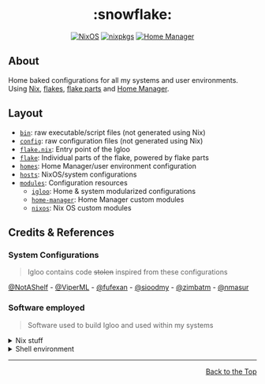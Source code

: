 <!-- markdownlint-disable -->
<!-- editorconfig-checker-disable -->

<h1 align="center">:snowflake:</h1>

<p align="center">
    <a href="https://nixos.wiki/wiki/NixOS"
        ><img
            src="https://img.shields.io/badge/NixOS-23.11-5277c3?logo=nixos&logoColor=white"
            alt="NixOS"
    /></a>
    <a href="https://github.com/NixOS/nixpkgs"
        ><img
            src="https://img.shields.io/badge/nixpkgs-unstable-5277c3?logo=nixos&logoColor=white"
            alt="nixpkgs"
    /></a>
    <a href="https://nixos.wiki/wiki/Home_Manager"
        ><img
            src="https://img.shields.io/badge/Home%20Manager-23.11-5277c3?logo=nixos&logoColor=white"
            alt="Home Manager"
    /></a>
</p>

<!-- editorconfig-checker-enable -->

## About

Home baked configurations for all my systems and user environments.
Using [Nix], [flakes], [flake parts] and [Home Manager].

[Nix]: https://nixos.org
[flakes]: https://nixos.wiki/wiki/Flakes
[flake parts]: https://github.com/hercules-ci/flake-parts
[Home Manager]: https://github.com/nix-community/home-manager

## Layout

- [`bin`](../bin): raw executable/script files (not generated using Nix)
- [`config`](../config): raw configuration files (not generated using Nix)
- [`flake.nix`](../flake.nix): Entry point of the Igloo
- [`flake`](../flake): Individual parts of the flake, powered by flake parts
- [`homes`](../homes): Home Manager/user environment configuration
- [`hosts`](../hosts): NixOS/system configurations
- [`modules`](../modules): Configuration resources
  - [`igloo`](../modules/igloo): Home & system modularized configurations
  - [`home-manager`](../modules/home-manager): Home Manager custom modules
  - [`nixos`](../modules/nixos): Nix OS custom modules

## Credits & References

### System Configurations

> Igloo contains code ~~stolen~~ inspired from these configurations

<!-- LTeX: enabled=false -->

[@NotAShelf](https://github.com/NotAShelf/nyx) -
[@ViperML](https://github.com/viperML/dotfiles) -
[@fufexan](https://github.com/fufexan/dotfiles) -
[@sioodmy](https://github.com/sioodmy/dotfiles) -
[@zimbatm](https://github.com/zimbatm/home) -
[@nmasur](https://github.com/nmasur/dotfiles)

<!-- LTeX: enabled=true -->

### Software employed

> Software used to build Igloo and used within my systems

<!-- markdownlint-disable MD033 -->

<details><summary>Nix stuff</summary>

- [Nix Flakes](https://nixos.wiki/wiki/Flakes)
  to structure the configurations
- [Flake Parts](https://github.com/hercules-ci/flake-parts)
  to modularize even more the flake structure
- [Home Manager](https://github.com/nix-community/home-manager)
  to manage the user environment
- [`pre-commit-hooks.nix`](https://github.com/cachix/pre-commit-hooks.nix)
  to integrate [pre-commit](https://pre-commit.com) hooks in the Nix flake
- [NixOS on WSL](https://github.com/nix-community/NixOS-WSL)
  for running NixOS on WSL
- [comma](https://github.com/nix-community/comma)
  to run software without installing it
- [NixVim](https://github.com/nix-community/nixvim)
  to configure Neovim using Nix
- [NixNeovimPlugins](https://github.com/nixneovim/nixneovimplugins)
  to use Neovim plugins not available yet in `nixpkgs`

</details>

<details><summary>Shell environment</summary>

- [direnv](https://direnv.net)
  for loading/deloading development environments depending on the current directory
- [Starship](https://starship.rs)
  because having a beautiful prompt is vital

</details>

<!-- markdownlint-enable MD033 -->
<!-- markdownlint-disable -->
<!-- editorconfig-checker-disable -->

---

<div align="right">
    <a href="#readme">Back to the Top</a>
</div>
